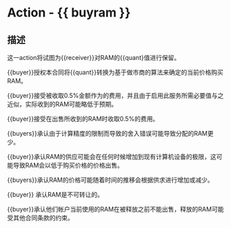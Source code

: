 # Action - {{ buyram }}
## 描述

这一action将试图为{{receiver}}对RAM的{{quant}值进行保留。

{{buyer}}授权本合同将{{quant}}转换为基于做市商的算法来确定的当前价格购买RAM。

{{buyer}}接受被收取0.5%金额作为的费用，并且由于启用此服务所需必要值与之近似，实际收到的RAM可能略低于预期。

{{buyer}}接受在出售所收到的RAM时收取0.5%的费用。

{{buyers}}承认由于计算精度的限制而导致的舍入错误可能导致分配的RAM更少。

{{buyer}}承认RAM的供应可能会在任何时候增加到现有计算机设备的极限，这可能导致RAM会以低于购买价格的价格出售。

{{buyers}}承认RAM的价格可能随着时间的推移会根据供求进行增加或减少。

{{buyer}} 承认RAM是不可转让的。

{{buyer}}承认他们帐户当前使用的RAM在被释放之前不能出售，释放的RAM可能受其他合同条款的约束。

